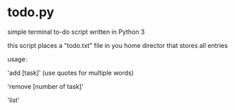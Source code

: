 # todo.py
simple terminal to-do script written in Python 3

this script places a "todo.txt" file in you home director that stores all entries

usage:

'add [task]' (use quotes for multiple words)

'remove [number of task]'

'list'
